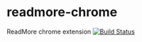 # readmore-chrome
ReadMore chrome extension
[![Build Status](https://semaphoreci.com/api/v1/projects/cfc8b73d-2d9d-4ab6-a381-f517d1cff16a/1209386/badge.svg)](https://semaphoreci.com/deftech/readmore-chrome)
